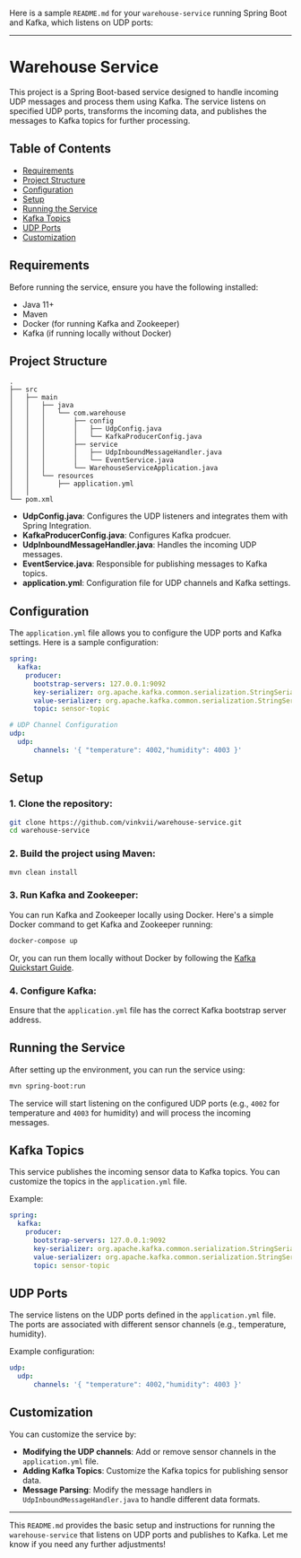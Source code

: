 Here is a sample `README.md` for your `warehouse-service` running Spring Boot and Kafka, which listens on UDP ports:

---

# Warehouse Service

This project is a Spring Boot-based service designed to handle incoming UDP messages and process them using Kafka. The service listens on specified UDP ports, transforms the incoming data, and publishes the messages to Kafka topics for further processing.

## Table of Contents

- [Requirements](#requirements)
- [Project Structure](#project-structure)
- [Configuration](#configuration)
- [Setup](#setup)
- [Running the Service](#running-the-service)
- [Kafka Topics](#kafka-topics)
- [UDP Ports](#udp-ports)
- [Customization](#customization)

## Requirements

Before running the service, ensure you have the following installed:

- Java 11+
- Maven
- Docker (for running Kafka and Zookeeper)
- Kafka (if running locally without Docker)

## Project Structure

```
.
├── src
│   ├── main
│   │   ├── java
│   │   │   └── com.warehouse
│   │   │       ├── config
│   │   │       │   ├── UdpConfig.java
│   │   │       │   └── KafkaProducerConfig.java
│   │   │       ├── service
│   │   │       │   ├── UdpInboundMessageHandler.java
│   │   │       │   └── EventService.java
│   │   │       └── WarehouseServiceApplication.java
│   │   └── resources
│   │       ├── application.yml
│   │       
└── pom.xml
```

- **UdpConfig.java**: Configures the UDP listeners and integrates them with Spring Integration.
- **KafkaProducerConfig.java**: Configures Kafka prodcuer.
- **UdpInboundMessageHandler.java**: Handles the incoming UDP messages.
- **EventService.java**: Responsible for publishing messages to Kafka topics.
- **application.yml**: Configuration file for UDP channels and Kafka settings.

## Configuration

The `application.yml` file allows you to configure the UDP ports and Kafka settings. Here is a sample configuration:

```yaml
spring:
  kafka:
    producer:
      bootstrap-servers: 127.0.0.1:9092
      key-serializer: org.apache.kafka.common.serialization.StringSerializer
      value-serializer: org.apache.kafka.common.serialization.StringSerializer
      topic: sensor-topic

# UDP Channel Configuration
udp:
  udp:
      channels: '{ "temperature": 4002,"humidity": 4003 }'
```

## Setup

### 1. Clone the repository:

```bash
git clone https://github.com/vinkvii/warehouse-service.git
cd warehouse-service
```

### 2. Build the project using Maven:

```bash
mvn clean install
```

### 3. Run Kafka and Zookeeper:

You can run Kafka and Zookeeper locally using Docker. Here's a simple Docker command to get Kafka and Zookeeper running:

```bash
docker-compose up
```

Or, you can run them locally without Docker by following the [Kafka Quickstart Guide](https://kafka.apache.org/quickstart).

### 4. Configure Kafka:

Ensure that the `application.yml` file has the correct Kafka bootstrap server address.

## Running the Service

After setting up the environment, you can run the service using:

```bash
mvn spring-boot:run
```

The service will start listening on the configured UDP ports (e.g., `4002` for temperature and `4003` for humidity) and will process the incoming messages.

## Kafka Topics

This service publishes the incoming sensor data to Kafka topics. You can customize the topics in the `application.yml` file.

Example:
```yaml
spring:
  kafka:
    producer:
      bootstrap-servers: 127.0.0.1:9092
      key-serializer: org.apache.kafka.common.serialization.StringSerializer
      value-serializer: org.apache.kafka.common.serialization.StringSerializer
      topic: sensor-topic
```

## UDP Ports

The service listens on the UDP ports defined in the `application.yml` file. The ports are associated with different sensor channels (e.g., temperature, humidity).

Example configuration:
```yaml
udp:
  udp:
      channels: '{ "temperature": 4002,"humidity": 4003 }'
```

## Customization

You can customize the service by:

- **Modifying the UDP channels**: Add or remove sensor channels in the `application.yml` file.
- **Adding Kafka Topics**: Customize the Kafka topics for publishing sensor data.
- **Message Parsing**: Modify the message handlers in `UdpInboundMessageHandler.java` to handle different data formats.

---

This `README.md` provides the basic setup and instructions for running the `warehouse-service` that listens on UDP ports and publishes to Kafka. Let me know if you need any further adjustments!

